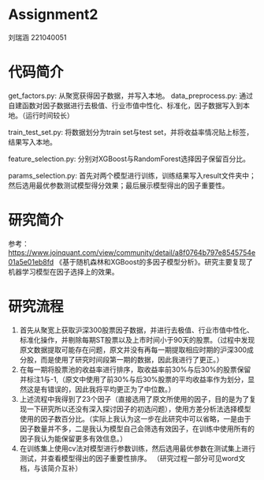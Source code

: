 # Assignment2
 刘瑞涵 221040051
 
# 代码简介
 get_factors.py: 从聚宽获得因子数据，并写入本地。
 data_preprocess.py: 通过自建函数对因子数据进行去极值、行业市值中性化、标准化，因子数据写入到本地。（运行时间较长）
 
 train_test_set.py: 将数据划分为train set与test set，并将收益率情况贴上标签，结果写入本地。
 
 feature_selection.py: 分别对XGBoost与RandomForest选择因子保留百分比。
 
 params_selection.py: 首先对两个模型进行训练，训练结果写入result文件夹中；然后选用最优参数测试模型得分效果；最后展示模型得出的因子重要性。
 
# 研究简介
 参考：https://www.joinquant.com/view/community/detail/a8f0764b797e8545754e01a5e01eb8fd
《基于随机森林和XGBoost的多因子模型分析》。研究主要复现了机器学习模型在因子选择上的效果。

# 研究流程
1. 首先从聚宽上获取沪深300股票因子数据，并进行去极值、行业市值中性化、标准化操作，并剔除每期ST股票以及上市时间小于90天的股票。（过程中发现原文数据提取可能存在问题，原文并没有再每一期提取相应时期的沪深300成分股，而是使用了研究时间段第一期的数据，因此我进行了更正。）
2. 在每一期将股票池的收益率进行排序，取收益率前30%与后30%的股票保留并标注1与-1,（原文中使用了前30%与后30%股票的平均收益率作为划分，显然这是有错误的，因此我将平均更正为了中位数。）
3. 上述流程中我得到了23个因子（直接选用了原文所使用的因子，目的是为了复现一下研究所以还没有深入探讨因子的初选问题），使用方差分析法选择模型使用的因子数百分比。（实际上我认为这一步在此研究中可以省略，一是由于因子数量并不多，二是我认为模型自己会筛选有效因子，在训练中使用所有的因子我认为能保留更多有效信息。）
4. 在训练集上使用cv法对模型进行参数训练，然后选用最优参数在测试集上进行测试，并查看模型得出的因子重要性排序。
（研究过程一部分可见word文档，与该简介互补）
